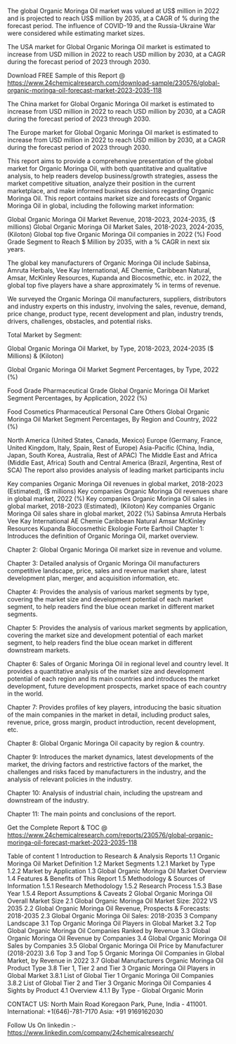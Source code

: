 The global Organic Moringa Oil market was valued at US$ million in 2022 and is projected to reach US$ million by 2035, at a CAGR of % during the forecast period. The influence of COVID-19 and the Russia-Ukraine War were considered while estimating market sizes.

The USA market for Global Organic Moringa Oil  market is estimated to increase from USD million in 2022 to reach USD million by 2030, at a CAGR during the forecast period of 2023 through 2030.

Download FREE Sample of this Report @ https://www.24chemicalresearch.com/download-sample/230576/global-organic-moringa-oil-forecast-market-2023-2035-118

The China market for Global Organic Moringa Oil market is estimated to increase from USD million in 2022 to reach USD million by 2030, at a CAGR during the forecast period of 2023 through 2030.

The Europe market for Global Organic Moringa Oil  market is estimated to increase from USD million in 2022 to reach USD million by 2030, at a CAGR during the forecast period of 2023 through 2030.

This report aims to provide a comprehensive presentation of the global market for Organic Moringa Oil, with both quantitative and qualitative analysis, to help readers develop business/growth strategies, assess the market competitive situation, analyze their position in the current marketplace, and make informed business decisions regarding Organic Moringa Oil. This report contains market size and forecasts of Organic Moringa Oil in global, including the following market information:

Global Organic Moringa Oil Market Revenue, 2018-2023, 2024-2035, ($ millions)
Global Organic Moringa Oil Market Sales, 2018-2023, 2024-2035, (Kiloton)
Global top five Organic Moringa Oil companies in 2022 (%)
Food Grade Segment to Reach $ Million by 2035, with a % CAGR in next six years.

The global key manufacturers of Organic Moringa Oil include Sabinsa, Amruta Herbals, Vee Kay International, AE Chemie, Caribbean Natural, Amsar, McKinley Resources, Kupanda and Biocosmethic, etc. in 2022, the global top five players have a share approximately % in terms of revenue.

We surveyed the Organic Moringa Oil manufacturers, suppliers, distributors and industry experts on this industry, involving the sales, revenue, demand, price change, product type, recent development and plan, industry trends, drivers, challenges, obstacles, and potential risks.

Total Market by Segment:

Global Organic Moringa Oil Market, by Type, 2018-2023, 2024-2035 ($ Millions) & (Kiloton)

Global Organic Moringa Oil Market Segment Percentages, by Type, 2022 (%)

Food Grade
Pharmaceutical Grade
Global Organic Moringa Oil Market Segment Percentages, by Application, 2022 (%)

Food
Cosmetics
Pharmaceutical
Personal Care
Others
Global Organic Moringa Oil Market Segment Percentages, By Region and Country, 2022 (%)

North America (United States, Canada, Mexico)
Europe (Germany, France, United Kingdom, Italy, Spain, Rest of Europe)
Asia-Pacific (China, India, Japan, South Korea, Australia, Rest of APAC)
The Middle East and Africa (Middle East, Africa)
South and Central America (Brazil, Argentina, Rest of SCA)
The report also provides analysis of leading market participants inclu

Key companies Organic Moringa Oil revenues in global market, 2018-2023 (Estimated), ($ millions)
Key companies Organic Moringa Oil revenues share in global market, 2022 (%)
Key companies Organic Moringa Oil sales in global market, 2018-2023 (Estimated), (Kiloton)
Key companies Organic Moringa Oil sales share in global market, 2022 (%)
Sabinsa
Amruta Herbals
Vee Kay International
AE Chemie
Caribbean Natural
Amsar
McKinley Resources
Kupanda
Biocosmethic
Ekologie Forte
Earthoil
Chapter 1: Introduces the definition of Organic Moringa Oil, market overview.

Chapter 2: Global Organic Moringa Oil market size in revenue and volume.

Chapter 3: Detailed analysis of Organic Moringa Oil manufacturers competitive landscape, price, sales and revenue market share, latest development plan, merger, and acquisition information, etc.

Chapter 4: Provides the analysis of various market segments by type, covering the market size and development potential of each market segment, to help readers find the blue ocean market in different market segments.

Chapter 5: Provides the analysis of various market segments by application, covering the market size and development potential of each market segment, to help readers find the blue ocean market in different downstream markets.

Chapter 6: Sales of Organic Moringa Oil in regional level and country level. It provides a quantitative analysis of the market size and development potential of each region and its main countries and introduces the market development, future development prospects, market space of each country in the world.

Chapter 7: Provides profiles of key players, introducing the basic situation of the main companies in the market in detail, including product sales, revenue, price, gross margin, product introduction, recent development, etc.

Chapter 8: Global Organic Moringa Oil capacity by region & country.

Chapter 9: Introduces the market dynamics, latest developments of the market, the driving factors and restrictive factors of the market, the challenges and risks faced by manufacturers in the industry, and the analysis of relevant policies in the industry.

Chapter 10: Analysis of industrial chain, including the upstream and downstream of the industry.

Chapter 11: The main points and conclusions of the report.

Get the Complete Report & TOC @ https://www.24chemicalresearch.com/reports/230576/global-organic-moringa-oil-forecast-market-2023-2035-118

Table of content
1 Introduction to Research & Analysis Reports
1.1 Organic Moringa Oil Market Definition
1.2 Market Segments
1.2.1 Market by Type
1.2.2 Market by Application
1.3 Global Organic Moringa Oil Market Overview
1.4 Features & Benefits of This Report
1.5 Methodology & Sources of Information
1.5.1 Research Methodology
1.5.2 Research Process
1.5.3 Base Year
1.5.4 Report Assumptions & Caveats
2 Global Organic Moringa Oil Overall Market Size
2.1 Global Organic Moringa Oil Market Size: 2022 VS 2035
2.2 Global Organic Moringa Oil Revenue, Prospects & Forecasts: 2018-2035
2.3 Global Organic Moringa Oil Sales: 2018-2035
3 Company Landscape
3.1 Top Organic Moringa Oil Players in Global Market
3.2 Top Global Organic Moringa Oil Companies Ranked by Revenue
3.3 Global Organic Moringa Oil Revenue by Companies
3.4 Global Organic Moringa Oil Sales by Companies
3.5 Global Organic Moringa Oil Price by Manufacturer (2018-2023)
3.6 Top 3 and Top 5 Organic Moringa Oil Companies in Global Market, by Revenue in 2022
3.7 Global Manufacturers Organic Moringa Oil Product Type
3.8 Tier 1, Tier 2 and Tier 3 Organic Moringa Oil Players in Global Market
3.8.1 List of Global Tier 1 Organic Moringa Oil Companies
3.8.2 List of Global Tier 2 and Tier 3 Organic Moringa Oil Companies
4 Sights by Product
4.1 Overview
4.1.1 By Type - Global Organic Morin

CONTACT US:
North Main Road Koregaon Park, Pune, India - 411001.
International: +1(646)-781-7170
Asia: +91 9169162030

Follow Us On linkedin :- https://www.linkedin.com/company/24chemicalresearch/
